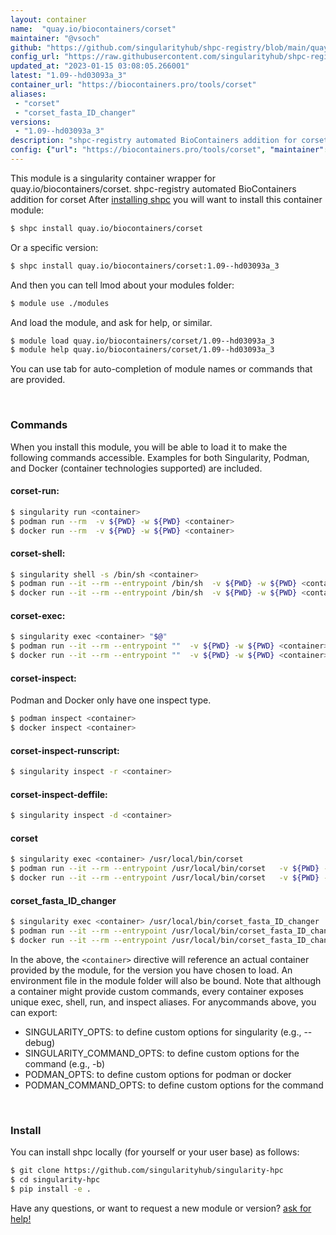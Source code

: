 ```yaml
---
layout: container
name:  "quay.io/biocontainers/corset"
maintainer: "@vsoch"
github: "https://github.com/singularityhub/shpc-registry/blob/main/quay.io/biocontainers/corset/container.yaml"
config_url: "https://raw.githubusercontent.com/singularityhub/shpc-registry/main/quay.io/biocontainers/corset/container.yaml"
updated_at: "2023-01-15 03:08:05.266001"
latest: "1.09--hd03093a_3"
container_url: "https://biocontainers.pro/tools/corset"
aliases:
 - "corset"
 - "corset_fasta_ID_changer"
versions:
 - "1.09--hd03093a_3"
description: "shpc-registry automated BioContainers addition for corset"
config: {"url": "https://biocontainers.pro/tools/corset", "maintainer": "@vsoch", "description": "shpc-registry automated BioContainers addition for corset", "latest": {"1.09--hd03093a_3": "sha256:b60f3da57f6a2b491ca3509e589d299402e536843b0d4a4885df94f357ad933a"}, "tags": {"1.09--hd03093a_3": "sha256:b60f3da57f6a2b491ca3509e589d299402e536843b0d4a4885df94f357ad933a"}, "docker": "quay.io/biocontainers/corset", "aliases": {"corset": "/usr/local/bin/corset", "corset_fasta_ID_changer": "/usr/local/bin/corset_fasta_ID_changer"}}
---
```


This module is a singularity container wrapper for quay.io/biocontainers/corset.
shpc-registry automated BioContainers addition for corset
After [installing shpc](#install) you will want to install this container module:


```bash
$ shpc install quay.io/biocontainers/corset
```

Or a specific version:

```bash
$ shpc install quay.io/biocontainers/corset:1.09--hd03093a_3
```

And then you can tell lmod about your modules folder:

```bash
$ module use ./modules
```

And load the module, and ask for help, or similar.

```bash
$ module load quay.io/biocontainers/corset/1.09--hd03093a_3
$ module help quay.io/biocontainers/corset/1.09--hd03093a_3
```

You can use tab for auto-completion of module names or commands that are provided.

<br>

### Commands

When you install this module, you will be able to load it to make the following commands accessible.
Examples for both Singularity, Podman, and Docker (container technologies supported) are included.

#### corset-run:

```bash
$ singularity run <container>
$ podman run --rm  -v ${PWD} -w ${PWD} <container>
$ docker run --rm  -v ${PWD} -w ${PWD} <container>
```

#### corset-shell:

```bash
$ singularity shell -s /bin/sh <container>
$ podman run --it --rm --entrypoint /bin/sh  -v ${PWD} -w ${PWD} <container>
$ docker run --it --rm --entrypoint /bin/sh  -v ${PWD} -w ${PWD} <container>
```

#### corset-exec:

```bash
$ singularity exec <container> "$@"
$ podman run --it --rm --entrypoint ""  -v ${PWD} -w ${PWD} <container> "$@"
$ docker run --it --rm --entrypoint ""  -v ${PWD} -w ${PWD} <container> "$@"
```

#### corset-inspect:

Podman and Docker only have one inspect type.

```bash
$ podman inspect <container>
$ docker inspect <container>
```

#### corset-inspect-runscript:

```bash
$ singularity inspect -r <container>
```

#### corset-inspect-deffile:

```bash
$ singularity inspect -d <container>
```


#### corset

```bash
$ singularity exec <container> /usr/local/bin/corset
$ podman run --it --rm --entrypoint /usr/local/bin/corset   -v ${PWD} -w ${PWD} <container> -c " $@"
$ docker run --it --rm --entrypoint /usr/local/bin/corset   -v ${PWD} -w ${PWD} <container> -c " $@"
```


#### corset_fasta_ID_changer

```bash
$ singularity exec <container> /usr/local/bin/corset_fasta_ID_changer
$ podman run --it --rm --entrypoint /usr/local/bin/corset_fasta_ID_changer   -v ${PWD} -w ${PWD} <container> -c " $@"
$ docker run --it --rm --entrypoint /usr/local/bin/corset_fasta_ID_changer   -v ${PWD} -w ${PWD} <container> -c " $@"
```



In the above, the `<container>` directive will reference an actual container provided
by the module, for the version you have chosen to load. An environment file in the
module folder will also be bound. Note that although a container
might provide custom commands, every container exposes unique exec, shell, run, and
inspect aliases. For anycommands above, you can export:

 - SINGULARITY_OPTS: to define custom options for singularity (e.g., --debug)
 - SINGULARITY_COMMAND_OPTS: to define custom options for the command (e.g., -b)
 - PODMAN_OPTS: to define custom options for podman or docker
 - PODMAN_COMMAND_OPTS: to define custom options for the command

<br>

### Install

You can install shpc locally (for yourself or your user base) as follows:

```bash
$ git clone https://github.com/singularityhub/singularity-hpc
$ cd singularity-hpc
$ pip install -e .
```

Have any questions, or want to request a new module or version? [ask for help!](https://github.com/singularityhub/singularity-hpc/issues)
